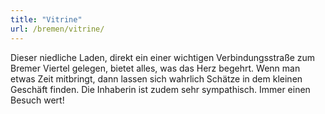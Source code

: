 ```yaml
---
title: "Vitrine"
url: /bremen/vitrine/
---
```

Dieser niedliche Laden, direkt ein einer wichtigen Verbindungsstraße zum Bremer Viertel gelegen, bietet alles, was das Herz begehrt. Wenn man etwas Zeit mitbringt, dann lassen sich wahrlich Schätze in dem kleinen Geschäft finden. 
Die Inhaberin ist zudem sehr sympathisch. Immer einen Besuch wert!
